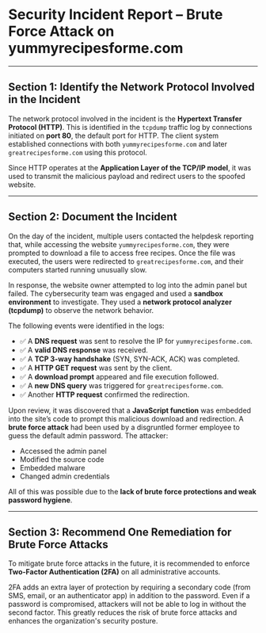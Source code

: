 # Security Incident Report – Brute Force Attack on yummyrecipesforme.com

---

## Section 1: Identify the Network Protocol Involved in the Incident

The network protocol involved in the incident is the **Hypertext Transfer Protocol (HTTP)**. This is identified in the `tcpdump` traffic log by connections initiated on **port 80**, the default port for HTTP. The client system established connections with both `yummyrecipesforme.com` and later `greatrecipesforme.com` using this protocol.

Since HTTP operates at the **Application Layer of the TCP/IP model**, it was used to transmit the malicious payload and redirect users to the spoofed website.

---

## Section 2: Document the Incident

On the day of the incident, multiple users contacted the helpdesk reporting that, while accessing the website `yummyrecipesforme.com`, they were prompted to download a file to access free recipes. Once the file was executed, the users were redirected to `greatrecipesforme.com`, and their computers started running unusually slow.

In response, the website owner attempted to log into the admin panel but failed. The cybersecurity team was engaged and used a **sandbox environment** to investigate. They used a **network protocol analyzer (tcpdump)** to observe the network behavior. 

The following events were identified in the logs:

- ✅ A **DNS request** was sent to resolve the IP for `yummyrecipesforme.com`.
- ✅ A **valid DNS response** was received.
- ✅ A **TCP 3-way handshake** (SYN, SYN-ACK, ACK) was completed.
- ✅ A **HTTP GET request** was sent by the client.
- ✅ A **download prompt** appeared and file execution followed.
- ✅ A **new DNS query** was triggered for `greatrecipesforme.com`.
- ✅ Another **HTTP request** confirmed the redirection.

Upon review, it was discovered that a **JavaScript function** was embedded into the site’s code to prompt this malicious download and redirection. A **brute force attack** had been used by a disgruntled former employee to guess the default admin password. The attacker:

- Accessed the admin panel
- Modified the source code
- Embedded malware
- Changed admin credentials

All of this was possible due to the **lack of brute force protections and weak password hygiene**.

---

## Section 3: Recommend One Remediation for Brute Force Attacks

To mitigate brute force attacks in the future, it is recommended to enforce **Two-Factor Authentication (2FA)** on all administrative accounts.

2FA adds an extra layer of protection by requiring a secondary code (from SMS, email, or an authenticator app) in addition to the password. Even if a password is compromised, attackers will not be able to log in without the second factor. This greatly reduces the risk of brute force attacks and enhances the organization's security posture.
